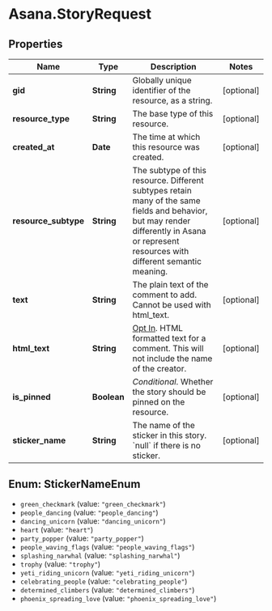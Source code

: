 # Asana.StoryRequest

## Properties
Name | Type | Description | Notes
------------ | ------------- | ------------- | -------------
**gid** | **String** | Globally unique identifier of the resource, as a string. | [optional] 
**resource_type** | **String** | The base type of this resource. | [optional] 
**created_at** | **Date** | The time at which this resource was created. | [optional] 
**resource_subtype** | **String** | The subtype of this resource. Different subtypes retain many of the same fields and behavior, but may render differently in Asana or represent resources with different semantic meaning. | [optional] 
**text** | **String** | The plain text of the comment to add. Cannot be used with html_text. | [optional] 
**html_text** | **String** | [Opt In](/docs/inputoutput-options). HTML formatted text for a comment. This will not include the name of the creator. | [optional] 
**is_pinned** | **Boolean** | *Conditional*. Whether the story should be pinned on the resource. | [optional] 
**sticker_name** | **String** | The name of the sticker in this story. &#x60;null&#x60; if there is no sticker. | [optional] 

<a name="StickerNameEnum"></a>
## Enum: StickerNameEnum

* `green_checkmark` (value: `"green_checkmark"`)
* `people_dancing` (value: `"people_dancing"`)
* `dancing_unicorn` (value: `"dancing_unicorn"`)
* `heart` (value: `"heart"`)
* `party_popper` (value: `"party_popper"`)
* `people_waving_flags` (value: `"people_waving_flags"`)
* `splashing_narwhal` (value: `"splashing_narwhal"`)
* `trophy` (value: `"trophy"`)
* `yeti_riding_unicorn` (value: `"yeti_riding_unicorn"`)
* `celebrating_people` (value: `"celebrating_people"`)
* `determined_climbers` (value: `"determined_climbers"`)
* `phoenix_spreading_love` (value: `"phoenix_spreading_love"`)

